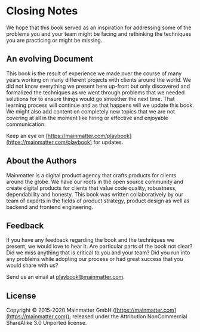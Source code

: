 <h1 class="supporting-chapter-title" id="closing-notes">Closing Notes</h1>

We hope that this book served as an inspiration for addressing some of the
problems you and your team might be facing and rethinking the techniques you are
practicing or might be missing.

## An evolving Document

This book is the result of experience we made over the course of many years
working on many different projects with clients around the world. We did not
know everything we present here up-front but only discovered and formalized the
techniques as we went through problems that we needed solutions for to ensure
things would go smoother the next time. That learning process will continue and
as that happens will we update this book. We might also add content on
completely new topics that we are not covering at all in the moment like hiring
or effective and enjoyable communication.

Keep an eye on
[https://mainmatter.com/playbook](https://mainmatter.com/playbook) for updates.

## About the Authors

Mainmatter is a digital product agency that crafts products for clients around
the globe. We have our roots in the open source community and create digital
products for clients that value code quality, robustness, dependability and
honesty. This book was written collaboratively by our team of experts in the
fields of product strategy, product design as well as backend and frontend
engineering.

## Feedback

If you have any feedback regarding the book and the techniques we present, we
would love to hear it. Are particular parts of the book not clear? Did we miss
anything that is critical to you and your team? Did you run into any problems
while adopting our process or had great success that you would share with us?

Send us an email at [playbook@mainmatter.com](mailto:playbook@mainmatter.com).

## License

Copyright © 2015-2020 Mainmatter GmbH
([https://mainmatter.com](https://mainmatter.com)); released under the
Attribution NonCommercial ShareAlike 3.0 Unported license.

